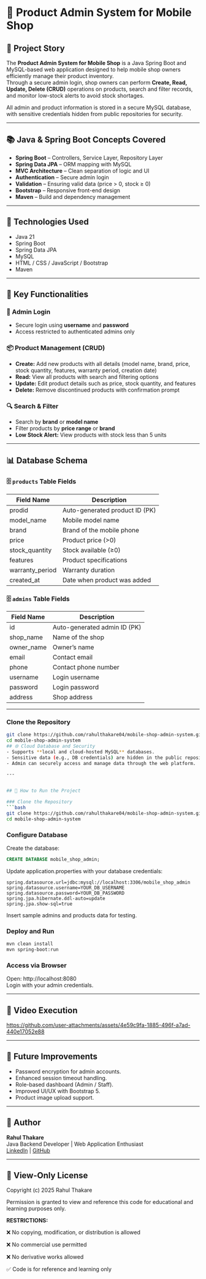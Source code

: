
# 📱 Product Admin System for Mobile Shop

## 📅 Project Story
The **Product Admin System for Mobile Shop** is a Java Spring Boot and MySQL-based web application designed to help mobile shop owners efficiently manage their product inventory.  
Through a secure admin login, shop owners can perform **Create, Read, Update, Delete (CRUD)** operations on products, search and filter records, and monitor low-stock alerts to avoid stock shortages.  

All admin and product information is stored in a secure MySQL database, with sensitive credentials hidden from public repositories for security.

---

## 📚 Java & Spring Boot Concepts Covered
- **Spring Boot** – Controllers, Service Layer, Repository Layer  
- **Spring Data JPA** – ORM mapping with MySQL  
- **MVC Architecture** – Clean separation of logic and UI  
- **Authentication** – Secure admin login  
- **Validation** – Ensuring valid data (price > 0, stock ≥ 0)  
- **Bootstrap** – Responsive front-end design  
- **Maven** – Build and dependency management  

---

## 🔧 Technologies Used
- Java 21
- Spring Boot
- Spring Data JPA
- MySQL
- HTML / CSS / JavaScript / Bootstrap
- Maven

---

## 📌 Key Functionalities
### 📝 Admin Login
- Secure login using **username** and **password**
- Access restricted to authenticated admins only

### 📦 Product Management (CRUD)
- **Create:** Add new products with all details (model name, brand, price, stock quantity, features, warranty period, creation date)
- **Read:** View all products with search and filtering options
- **Update:** Edit product details such as price, stock quantity, and features
- **Delete:** Remove discontinued products with confirmation prompt

### 🔍 Search & Filter
- Search by **brand** or **model name**
- Filter products by **price range** or **brand**
- **Low Stock Alert:** View products with stock less than 5 units

---

## 📊 Database Schema
### 🗄 `products` Table Fields
| Field Name       | Description                              |
|------------------|------------------------------------------|
| prodid           | Auto-generated product ID (PK)           |
| model_name       | Mobile model name                        |
| brand            | Brand of the mobile phone                |
| price            | Product price (>0)                       |
| stock_quantity   | Stock available (≥0)                     |
| features         | Product specifications                   |
| warranty_period  | Warranty duration                        |
| created_at       | Date when product was added              |

### 🗄 `admins` Table Fields
| Field Name  | Description                                  |
|-------------|----------------------------------------------|
| id          | Auto-generated admin ID (PK)                 |
| shop_name   | Name of the shop                             |
| owner_name  | Owner’s name                                 |
| email       | Contact email                                |
| phone       | Contact phone number                         |
| username    | Login username                               |
| password    | Login password                               |
| address     | Shop address                                 |

---

### Clone the Repository
```bash
git clone https://github.com/rahulthakare04/mobile-shop-admin-system.git
cd mobile-shop-admin-system
## 🌐 Cloud Database and Security
- Supports **local and cloud-hosted MySQL** databases.
- Sensitive data (e.g., DB credentials) are hidden in the public repository.
- Admin can securely access and manage data through the web platform.

---


## 🌄 How to Run the Project

### Clone the Repository
```bash
git clone https://github.com/rahulthakare04/mobile-shop-admin-system.git
cd mobile-shop-admin-system
```

### Configure Database
Create the database:

```sql
CREATE DATABASE mobile_shop_admin;
```

Update application.properties with your database credentials:

```properties
spring.datasource.url=jdbc:mysql://localhost:3306/mobile_shop_admin
spring.datasource.username=YOUR_DB_USERNAME
spring.datasource.password=YOUR_DB_PASSWORD
spring.jpa.hibernate.ddl-auto=update
spring.jpa.show-sql=true
```

Insert sample admins and products data for testing.

### Deploy and Run
```bash
mvn clean install
mvn spring-boot:run
```

### Access via Browser
Open: http://localhost:8080  
Login with your admin credentials.

---

## 📸 Video Execution
https://github.com/user-attachments/assets/4e59c9fa-1885-496f-a7ad-440e17052e88

---

## 🚀 Future Improvements
- Password encryption for admin accounts.
- Enhanced session timeout handling.
- Role-based dashboard (Admin / Staff).
- Improved UI/UX with Bootstrap 5.
- Product image upload support.

---

## 👥 Author
**Rahul Thakare**  
Java Backend Developer | Web Application Enthusiast  
[LinkedIn](https://linkedin.com/in/rahulthakare) | [GitHub](https://github.com/rahulthakare04)

---

## 📜 View-Only License
Copyright (c) 2025 Rahul Thakare

Permission is granted to view and reference this code for educational and learning purposes only.

**RESTRICTIONS:**

❌ No copying, modification, or distribution is allowed

❌ No commercial use permitted

❌ No derivative works allowed

✅ Code is for reference and learning only
